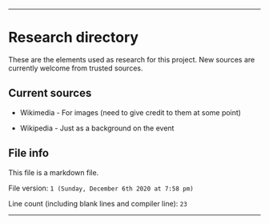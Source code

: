 
***

# Research directory

These are the elements used as research for this project. New sources are currently welcome from trusted sources.

## Current sources

* Wikimedia - For images (need to give credit to them at some point)

* Wikipedia - Just as a background on the event

## File info

This file is a markdown file.

File version: `1 (Sunday, December 6th 2020 at 7:58 pm)`

Line count (including blank lines and compiler line): `23`

***
